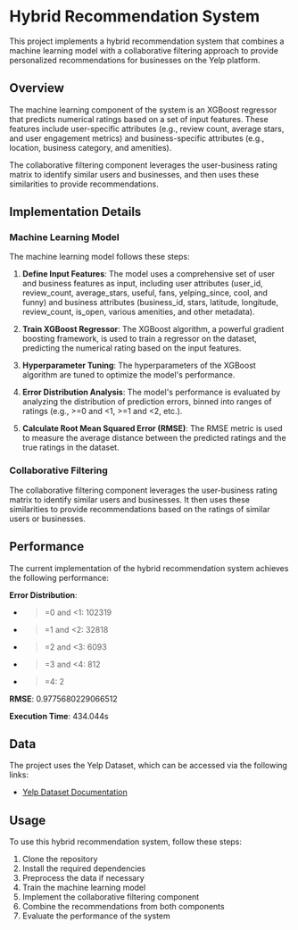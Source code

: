 # Hybrid Recommendation System

This project implements a hybrid recommendation system that combines a machine learning model with a collaborative filtering approach to provide personalized recommendations for businesses on the Yelp platform.

## Overview

The machine learning component of the system is an XGBoost regressor that predicts numerical ratings based on a set of input features. These features include user-specific attributes (e.g., review count, average stars, and user engagement metrics) and business-specific attributes (e.g., location, business category, and amenities).

The collaborative filtering component leverages the user-business rating matrix to identify similar users and businesses, and then uses these similarities to provide recommendations.

## Implementation Details

### Machine Learning Model

The machine learning model follows these steps:

1. **Define Input Features**: The model uses a comprehensive set of user and business features as input, including user attributes (user_id, review_count, average_stars, useful, fans, yelping_since, cool, and funny) and business attributes (business_id, stars, latitude, longitude, review_count, is_open, various amenities, and other metadata).

2. **Train XGBoost Regressor**: The XGBoost algorithm, a powerful gradient boosting framework, is used to train a regressor on the dataset, predicting the numerical rating based on the input features.

3. **Hyperparameter Tuning**: The hyperparameters of the XGBoost algorithm are tuned to optimize the model's performance.

4. **Error Distribution Analysis**: The model's performance is evaluated by analyzing the distribution of prediction errors, binned into ranges of ratings (e.g., >=0 and <1, >=1 and <2, etc.).

5. **Calculate Root Mean Squared Error (RMSE)**: The RMSE metric is used to measure the average distance between the predicted ratings and the true ratings in the dataset.

### Collaborative Filtering

The collaborative filtering component leverages the user-business rating matrix to identify similar users and businesses. It then uses these similarities to provide recommendations based on the ratings of similar users or businesses.

## Performance

The current implementation of the hybrid recommendation system achieves the following performance:

**Error Distribution**:

- >=0 and <1: 102319
- >=1 and <2: 32818
- >=2 and <3: 6093
- >=3 and <4: 812
- >=4: 2

**RMSE**: 0.9775680229066512

**Execution Time**: 434.044s

## Data

The project uses the Yelp Dataset, which can be accessed via the following links:

- [Yelp Dataset Documentation](https://www.yelp.com/dataset/documentation/main)

## Usage

To use this hybrid recommendation system, follow these steps:

1. Clone the repository
2. Install the required dependencies
3. Preprocess the data if necessary
4. Train the machine learning model
5. Implement the collaborative filtering component
6. Combine the recommendations from both components
7. Evaluate the performance of the system





